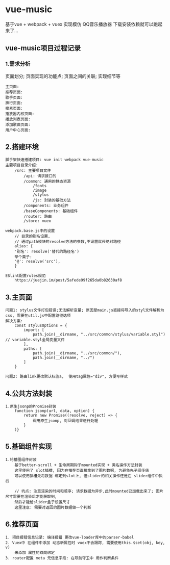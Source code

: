 # vue-music

基于vue + webpack + vuex 实现模仿 QQ音乐播放器
下载安装依赖就可以跑起来了...

## vue-music项目过程记录

### 1.需求分析

页面划分; 页面实现的功能点; 页面之间的关联; 实现细节等

    主页面: 
    推荐页面:
    歌手页面:
    排行页面:
    搜素页面:
    播放器内核页面: 
    播放列表页面:
    添加歌曲页面:
    用户中心页面:

## 2.搭建环境

    脚手架快速搭建项目: vue init webpack vue-music
    主要项目目录介绍:
        /src: 主要项目文件
            /api: 请求接口的
            /common: 通用的静态资源
                /fonts
                /image
                /stylus
                /js: 封装的基础方法
            /components: 业务组件
            /baseComponents: 基础组件
            /router: 路由
            /store: vuex

    webpack.base.js中的设置
        // 目录的别名设置, 
        // 通过path模块的resolve方法的参数,不设置就传绝对路径
        alias: {
        '别名': resolve('替代的路径名')
        举个栗子:
        '@': resolve('src'),
        }

    ESlint配置rules规范
        https://juejin.im/post/5afede99f265da0b82630af8

## 3.主页面

    问题1: stylus文件打包错误;无法解析变量; 原因是main.js直接将导入的styl文件解析为css, 需要在util.js中配置路径选项
    解决方案:
        const stylusOptions = {
            import: [
                path.join(__dirname, "../src/common/stylus/variable.styl") // variable.styl全局变量文件
            ],
            paths: [
                path.join(__dirname, "../src/common/"),
                path.join(__dirname, "../")
            ]
        }
        
    问题2: 路由link更改默认标签a,  使用tag属性="div", 方便写样式

## 4.公共方法封装

    1.原生jsonp的Promise封装
        function jsonp(url, data, option) {
            return new Promise((resolve, reject) => {
                调用原生jsonp, 对回调结果进行处理
            }
        )}

## 5.基础组件实现

    1.轮播图组件封装
        基于better-scroll + 生命周期钩子mounted实现 + 类名操作方法封装
        这里使用了 slot插槽, 因为在推荐页直接拿到了图片数据, 为避免先子组传值
        可以使用插槽先将数据 绑定到slot上, 但slider的相关操作还是在 slider组件中执行
        
        // 坑点: 注意渲染的时间和顺序; 请求数据为异步,此时mounted已加载出来了; 图片尺寸需要在渲染后才能获取到, 
        然后才能给slider盒子设置尺寸
        这里注意: 需要对返回的图片数据做一个判断

## 6.推荐页面

    1. 项目报错信息记录: 编译报错 更改vue-loader库中的parser-babel
    2. Vuex中 在组件中添加 动态新属性时 vuex不会跟踪, 需要使用this.$set(obj, key, v)
        来添加 属性的双向绑定
    3. router配置 meta 元信息字段: 在导航守卫中 用作判断条件